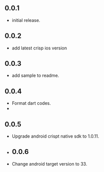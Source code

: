 ## 0.0.1

* initial release.

## 0.0.2

* add latest crisp ios version

## 0.0.3

* add sample to readme.

## 0.0.4

* Format dart codes.
* 
## 0.0.5

* Upgrade android crispt native sdk to 1.0.11.

* ## 0.0.6

* Change android target version to 33.